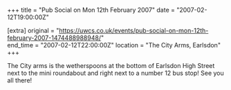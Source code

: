 +++
title = "Pub Social on Mon 12th February 2007"
date = "2007-02-12T19:00:00Z"

[extra]
original = "https://uwcs.co.uk/events/pub-social-on-mon-12th-february-2007-1474488988948/"    
end_time = "2007-02-12T22:00:00Z"
location = "The City Arms, Earlsdon"
+++

The City arms is the wetherspoons at the bottom of Earlsdon High Street next to the mini roundabout and right next to a number 12 bus stop\! See you all there\!

